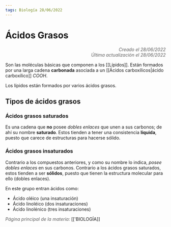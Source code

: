 ```yaml
---
tags: Biología 28/06/2022
---
```


# Ácidos Grasos
<div style="text-align: right; opacity: 0.7; font-style: italic;">Creado el 28/06/2022</div>
<div style="text-align: right; opacity: 0.7; font-style: italic;">Última actualización el 28/06/2022</div>

Son las moléculas básicas que componen a los [[Lípidos]]. Están formados por una larga cadena **carbonada** asociada a un [[Ácidos carboxílicos|ácido carboxílico]] $COOH$.

Los lípidos están formados por varios ácidos grasos.

## Tipos de ácidos grasos

### Ácidos grasos saturados

Es una cadena que **no** posee *dobles enlaces* que unen a sus carbonos; de ahí su nombre **saturado**. Estos tienden a tener una consistencia **líquida**, puesto que carece de estructuras para hacerse sólido.

### Ácidos grasos insaturados

Contrario a los compuestos anteriores, y como su nombre lo indica, *posee dobles enlaces* en sus carbonos. Contrario a los ácidos grasos saturados, estos tienden a ser **sólidos**, puesto que tienen la estructura molecular para ello (dobles enlaces).

En este grupo entran ácidos como:

- Ácido oléico (una insaturación)
- Ácido linoléico (dos insaturaciones)
- Ácido linolénico (tres insaturaciones)

<span style="opacity: 0.7; font-style: italic;">Página principal de la materia:</span> [['BIOLOGÍA]]